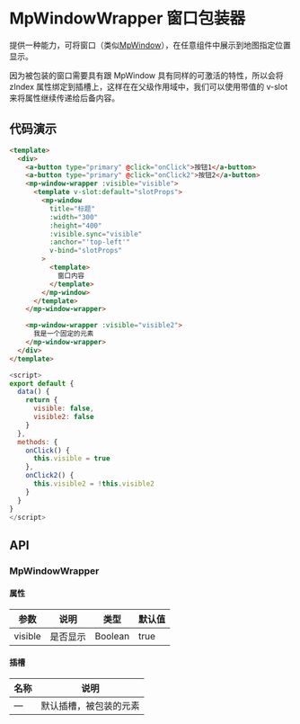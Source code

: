 # MpWindowWrapper 窗口包装器

提供一种能力，可将窗口（类似[MpWindow](/zh/components/window.html)），在任意组件中展示到地图指定位置显示。

因为被包装的窗口需要具有跟 MpWindow 具有同样的可激活的特性，所以会将 zIndex 属性绑定到插槽上，这样在在父级作用域中，我们可以使用带值的 v-slot 来将属性继续传递给后备内容。

## 代码演示

```html
<template>
  <div>
    <a-button type="primary" @click="onClick">按钮1</a-button>
    <a-button type="primary" @click="onClick2">按钮2</a-button>
    <mp-window-wrapper :visible="visible">
      <template v-slot:default="slotProps">
        <mp-window
          title="标题"
          :width="300"
          :height="400"
          :visible.sync="visible"
          :anchor="'top-left'"
          v-bind="slotProps"
        >
          <template>
            窗口内容
          </template>
        </mp-window>
      </template>
    </mp-window-wrapper>

    <mp-window-wrapper :visible="visible2">
      我是一个固定的元素
    </mp-window-wrapper>
  </div>
</template>
```

```js
<script>
export default {
  data() {
    return {
      visible: false,
      visible2: false
    }
  },
  methods: {
    onClick() {
      this.visible = true
    },
    onClick2() {
      this.visible2 = !this.visible2
    }
  }
}
</script>
```

## API

### MpWindowWrapper

#### 属性

| 参数    | 说明     | 类型    | 默认值 |
| ------- | -------- | ------- | ------ |
| visible | 是否显示 | Boolean | true   |

#### 插槽

| 名称 | 说明                   |
| ---- | ---------------------- |
| —    | 默认插槽，被包装的元素 |
